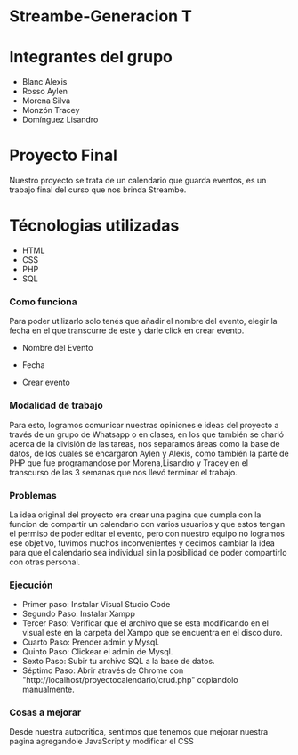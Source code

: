 # Streambe-Generacion T

# Integrantes del grupo

- Blanc Alexis
- Rosso Aylen 
- Morena Silva 
- Monzón Tracey 
- Domínguez Lisandro

# Proyecto Final
Nuestro proyecto se trata de un calendario que guarda eventos, es un trabajo final del curso que nos brinda Streambe.

# Técnologias utilizadas
- HTML
- CSS
- PHP
- SQL
  
### Como funciona

Para poder utilizarlo solo tenés que añadir el nombre del evento, elegir la fecha en el que transcurre de este y darle click en crear evento.

- Nombre del Evento 

- Fecha 

- Crear evento

### Modalidad de trabajo 

Para esto, logramos comunicar nuestras opiniones e ideas del proyecto a través de un grupo de Whatsapp o en clases, en los que también se charló acerca de la división de las tareas, nos separamos áreas como la base de datos, de los cuales se encargaron Aylen y Alexis, como también la parte de PHP que fue programandose por Morena,Lisandro y Tracey en el transcurso de las 3 semanas que nos llevó terminar el trabajo.

### Problemas
La idea original del proyecto era crear una pagina que cumpla con la funcion de compartir un calendario con varios usuarios y que estos tengan el permiso de poder editar el evento, pero con nuestro equipo no logramos ese objetivo, tuvimos muchos inconvenientes y decimos cambiar la idea para que el calendario sea individual sin la posibilidad de poder compartirlo con otras personal.
  
### Ejecución 
- Primer paso: Instalar Visual Studio Code 
- Segundo Paso: Instalar Xampp
- Tercer Paso: Verificar que el archivo que se esta modificando en el visual este en la carpeta del Xampp      que se encuentra en el disco duro.
- Cuarto Paso: Prender admin y Mysql.
- Quinto Paso: Clickear el admin de Mysql.
- Sexto Paso: Subir tu archivo SQL a la base de datos.
- Séptimo Paso: Abrir através de Chrome con "http://localhost/proyectocalendario/crud.php" copiandolo
  manualmente.

### Cosas a mejorar 
Desde nuestra autocritica, sentimos que tenemos que mejorar nuestra pagina agregandole JavaScript y modificar el CSS 
  




